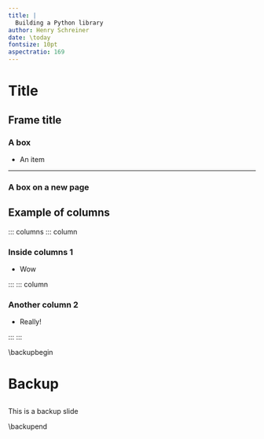 ```yaml
---
title: |
  Building a Python library
author: Henry Schreiner
date: \today
fontsize: 10pt
aspectratio: 169
---
```



# Title

## Frame title

<!--
Run with pandoc -t beamer --template=presentation.beamer building_a_python_library.md -o building_a_python_library.pdf
Other useful options:
classoption: aspectratio=169, smaller

Note that this comment will cause the --slide-level option to be unneeded if left after the correct heading.
/presentationhypersetup can be added for auto-fullscreen
-->



### A box

- An item

--------------------------------

### A box on a new page

## Example of columns

::: columns
::: column

### Inside columns 1
- Wow

:::
::: column

### Another column 2
- Really!

:::
:::

\backupbegin

# Backup 

## 
This is a backup slide

\backupend